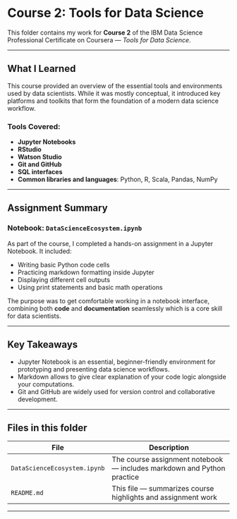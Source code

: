 # Course 2: Tools for Data Science

This folder contains my work for **Course 2** of the IBM Data Science Professional Certificate on Coursera — _Tools for Data Science_.

---

## What I Learned

This course provided an overview of the essential tools and environments used by data scientists. While it was mostly conceptual, it introduced key platforms and toolkits that form the foundation of a modern data science workflow.

### Tools Covered:
- **Jupyter Notebooks**
- **RStudio**
- **Watson Studio**
- **Git and GitHub**
- **SQL interfaces**
- **Common libraries and languages**: Python, R, Scala, Pandas, NumPy

---

## Assignment Summary

### **Notebook: `DataScienceEcosystem.ipynb`**

As part of the course, I completed a hands-on assignment in a Jupyter Notebook. It included:

- Writing basic Python code cells
- Practicing markdown formatting inside Jupyter
- Displaying different cell outputs
- Using print statements and basic math operations

The purpose was to get comfortable working in a notebook interface, combining both **code** and **documentation** seamlessly which is a core skill for data scientists.

---

## Key Takeaways

- Jupyter Notebook is an essential, beginner-friendly environment for prototyping and presenting data science workflows.
- Markdown allows to give clear explanation of your code logic alongside your computations.
- Git and GitHub are widely used for version control and collaborative development.

---

## Files in this folder

| File | Description |
|------|-------------|
| `DataScienceEcosystem.ipynb` | The course assignment notebook — includes markdown and Python practice |
| `README.md` | This file — summarizes course highlights and assignment work |

---
